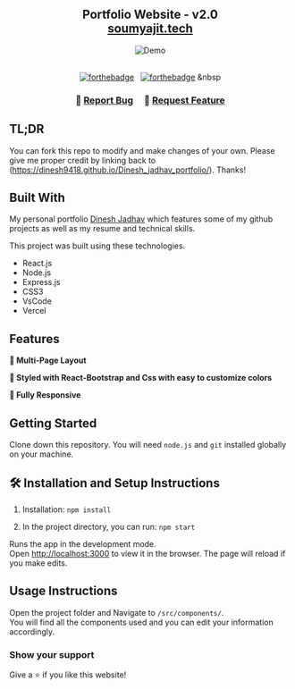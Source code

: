 <h2 align="center">
  Portfolio Website - v2.0<br/>
  <a href="http://Dinesh jadhav/" target="_blank">soumyajit.tech</a>
</h2>
<div align="center">
  <img alt="Demo" src="./Images/readme-img1.png" />
</div>

<br/>

<center>

[![forthebadge](https://forthebadge.com/images/badges/built-with-love.svg)](https://forthebadge.com) &nbsp;
[![forthebadge](https://forthebadge.com/images/badges/made-with-javascript.svg)](https://forthebadge.com) &nbsp

</center>

<h3 align="center">
    🔹
    <a href="https://github.com/Dinesh9418/Portfolio">Report Bug</a> &nbsp; &nbsp;
    🔹
    <a href="https://github.com/Dinesh9418/Portfolio">Request Feature</a>
</h3>

## TL;DR

You can fork this repo to modify and make changes of your own. Please give me proper credit by linking back to (https://dinesh9418.github.io/Dinesh_jadhav_portfolio/). Thanks!

## Built With

My personal portfolio <a href="http://soumya-jit.tech/" target="_blank">Dinesh Jadhav</a> which features some of my github projects as well as my resume and technical skills.<br/>

This project was built using these technologies.

- React.js
- Node.js
- Express.js
- CSS3
- VsCode
- Vercel

## Features

**📖 Multi-Page Layout**

**🎨 Styled with React-Bootstrap and Css with easy to customize colors**

**📱 Fully Responsive**

## Getting Started

Clone down this repository. You will need `node.js` and `git` installed globally on your machine.

## 🛠 Installation and Setup Instructions

1. Installation: `npm install`

2. In the project directory, you can run: `npm start`

Runs the app in the development mode.\
Open [http://localhost:3000](http://localhost:3000) to view it in the browser.
The page will reload if you make edits.

## Usage Instructions

Open the project folder and Navigate to `/src/components/`. <br/>
You will find all the components used and you can edit your information accordingly.

### Show your support

Give a ⭐ if you like this website!
